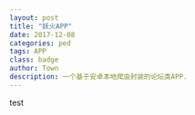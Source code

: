 ```yaml
---
layout: post
title: "妖火APP"
date: 2017-12-08
categories: ped
tags: APP
class: badge
author: Town
description: 一个基于安卓本地爬虫封装的论坛类APP.
---
```


test